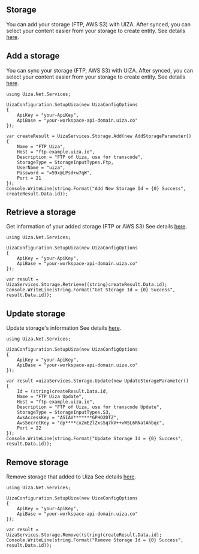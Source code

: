 ## Storage
You can add your storage (FTP, AWS S3) with UIZA. After synced, you can select your content easier from your storage to create entity.
See details [here](https://docs.uiza.io/#storage).

## Add a storage
You can sync your storage (FTP, AWS S3) with UIZA. After synced, you can select your content easier from your storage to create entity.
See details [here](https://docs.uiza.io/#add-a-storage).

```Cshard
using Uiza.Net.Services;

UizaConfiguration.SetupUiza(new UizaConfigOptions
{
	ApiKey = "your-ApiKey",
	ApiBase = "your-workspace-api-domain.uiza.co"
});

var createResult = UizaServices.Storage.Add(new AddStorageParameter()
{
	Name = "FTP Uiza",
	Host = "ftp-example.uiza.io",
	Description = "FTP of Uiza, use for transcode",
	StorageType = StorageInputTypes.Ftp,
	UserName = "uiza",
	Password = "=59x@LPsd+w7qW",
	Port = 21
});
Console.WriteLine(string.Format("Add New Storage Id = {0} Success", createResult.Data.id));
```

## Retrieve a storage
Get information of your added storage (FTP or AWS S3)
See details [here](https://docs.uiza.io/#retrieve-a-storage).

```Cshard
using Uiza.Net.Services;

UizaConfiguration.SetupUiza(new UizaConfigOptions
{
	ApiKey = "your-ApiKey",
	ApiBase = "your-workspace-api-domain.uiza.co"
});

var result = UizaServices.Storage.Retrieve((string)createResult.Data.id);
Console.WriteLine(string.Format("Get Storage Id = {0} Success", result.Data.id));
```

## Update storage
Update storage's information
See details [here](https://docs.uiza.io/#update-storage).

```Cshard
using Uiza.Net.Services;

UizaConfiguration.SetupUiza(new UizaConfigOptions
{
	ApiKey = "your-ApiKey",
	ApiBase = "your-workspace-api-domain.uiza.co"
});

var result =uizaServices.Storage.Update(new UpdateStorageParameter()
{
	Id = (string)createResult.Data.id,
    Name = "FTP Uiza Update",
    Host = "ftp-example.uiza.io",
    Description = "FTP of Uiza, use for transcode Update",
    StorageType = StorageInputTypes.S3,
    AwsAccessKey = "ASIAV*******GPHO2DTZ",
    AwsSecretKey = "dp****cx2mE2lZxsSq7kV++vWSL6RNatAhbqc",
    Port = 22
});
Console.WriteLine(string.Format("Update Storage Id = {0} Success", result.Data.id));
```

## Remove storage
Remove storage that added to Uiza
See details [here](https://docs.uiza.io/#remove-storage).

```Cshard
using Uiza.Net.Services;

UizaConfiguration.SetupUiza(new UizaConfigOptions
{
	ApiKey = "your-ApiKey",
	ApiBase = "your-workspace-api-domain.uiza.co"
});

var result = UizaServices.Storage.Remove((string)createResult.Data.id);
Console.WriteLine(string.Format("Remove Storage Id = {0} Success", result.Data.id));
```

